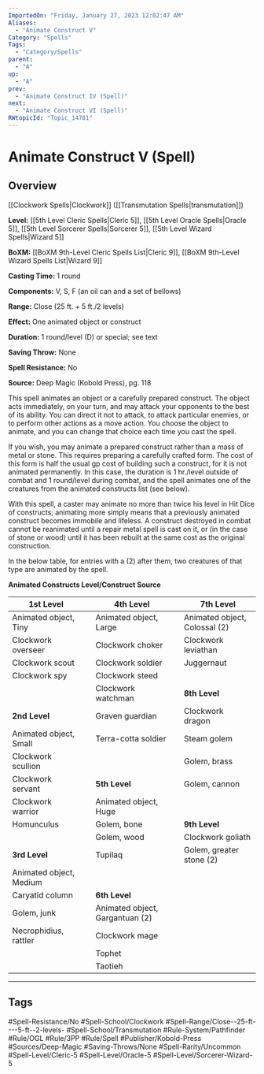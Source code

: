 ```yaml
---
ImportedOn: "Friday, January 27, 2023 12:02:47 AM"
Aliases:
  - "Animate Construct V"
Category: "Spells"
Tags:
  - "Category/Spells"
parent:
  - "A"
up:
  - "A"
prev:
  - "Animate Construct IV (Spell)"
next:
  - "Animate Construct VI (Spell)"
RWtopicId: "Topic_14781"
---
```

# Animate Construct V (Spell)
## Overview
[[Clockwork Spells|Clockwork]] ([[Transmutation Spells|transmutation]])

**Level:** [[5th Level Cleric Spells|Cleric 5]], [[5th Level Oracle Spells|Oracle 5]], [[5th Level Sorcerer Spells|Sorcerer 5]], [[5th Level Wizard Spells|Wizard 5]]

**BoXM:** [[BoXM 9th-Level Cleric Spells List|Cleric 9]], [[BoXM 9th-Level Wizard Spells List|Wizard 9]]

**Casting Time:** 1 round

**Components:** V, S, F (an oil can and a set of bellows)

**Range:** Close (25 ft. + 5 ft./2 levels)

**Effect:** One animated object or construct

**Duration:** 1 round/level (D) or special; see text

**Saving Throw:** None

**Spell Resistance:** No

**Source:** Deep Magic (Kobold Press), pg. 118

This spell animates an object or a carefully prepared construct. The object acts immediately, on your turn, and may attack your opponents to the best of its ability. You can direct it not to attack, to attack particular enemies, or to perform other actions as a move action. You choose the object to animate, and you can change that choice each time you cast the spell.

If you wish, you may animate a prepared construct rather than a mass of metal or stone. This requires preparing a carefully crafted form. The cost of this form is half the usual gp cost of building such a construct, for it is not animated permanently. In this case, the duration is 1 hr./level outside of combat and 1 round/level during combat, and the spell animates one of the creatures from the animated constructs list (see below).

With this spell, a caster may animate no more than twice his level in Hit Dice of constructs; animating more simply means that a previously animated construct becomes immobile and lifeless. A construct destroyed in combat cannot be reanimated until a repair metal spell is cast on it, or (in the case of stone or wood) until it has been rebuilt at the same cost as the original construction.

In the below table, for entries with a (2) after them, two creatures of that type are animated by the spell. 

**Animated Constructs Level/Construct Source**


| **1st Level** |  | **4th Level** |  | **7th Level** |
|---|---|---|---|---|
| Animated object, Tiny |  | Animated object, Large |  | Animated object, Colossal (2) |
| Clockwork overseer |  | Clockwork choker |  | Clockwork leviathan |
| Clockwork scout |  | Clockwork soldier |  | Juggernaut |
| Clockwork spy |  | Clockwork steed |  |  |
| |  | Clockwork watchman |  | **8th Level** |
| **2nd Level** |  | Graven guardian |  | Clockwork dragon |
| Animated object, Small |  | Terra-cotta soldier |  | Steam golem |
| Clockwork scullion |  |  |  | Golem, brass |
| Clockwork servant |  | **5th Level** |  | Golem, cannon |
| Clockwork warrior |  | Animated object, Huge |  |  |
| Homunculus |  | Golem, bone |  | **9th Level** |
| |  | Golem, wood |  | Clockwork goliath |
| **3rd Level** |  | Tupilaq |  | Golem, greater stone (2) |
| Animated object, Medium |  |  |  |  |
| Caryatid column |  | **6th Level** |  |  |
| Golem, junk |  | Animated object, Gargantuan (2) |  |  |
| Necrophidius, rattler |  | Clockwork mage |  |  |
| |  | Tophet |  |  |
| |  | Taotieh |  |  |


---
## Tags
#Spell-Resistance/No #Spell-School/Clockwork #Spell-Range/Close--25-ft----5-ft--2-levels- #Spell-School/Transmutation #Rule-System/Pathfinder #Rule/OGL #Rule/3PP #Rule/Spell #Publisher/Kobold-Press #Sources/Deep-Magic #Saving-Throws/None #Spell-Rarity/Uncommon #Spell-Level/Cleric-5 #Spell-Level/Oracle-5 #Spell-Level/Sorcerer-Wizard-5


